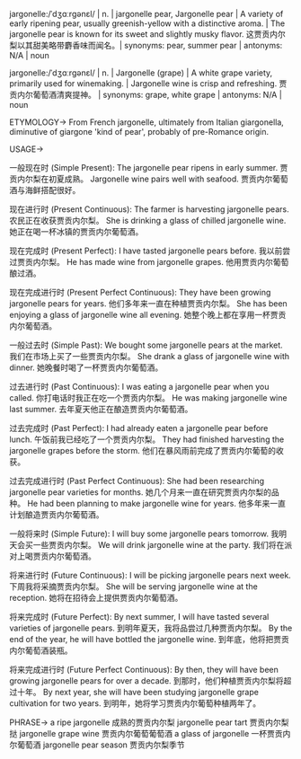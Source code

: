 jargonelle:/ˈdʒɑːrɡənɛl/ | n. | jargonelle pear, Jargonelle pear | A variety of early ripening pear, usually greenish-yellow with a distinctive aroma. |  The jargonelle pear is known for its sweet and slightly musky flavor.  这贾贡内尔梨以其甜美略带麝香味而闻名。| synonyms: pear, summer pear | antonyms: N/A | noun

jargonelle:/ˈdʒɑːrɡənɛl/ | n. | Jargonelle (grape) | A white grape variety, primarily used for winemaking. | Jargonelle wine is crisp and refreshing. 贾贡内尔葡萄酒清爽提神。 | synonyms: grape, white grape | antonyms: N/A | noun


ETYMOLOGY->
From French jargonelle, ultimately from Italian giargonella, diminutive of giargone 'kind of pear', probably of pre-Romance origin.

USAGE->

一般现在时 (Simple Present):
The jargonelle pear ripens in early summer.  贾贡内尔梨在初夏成熟。
Jargonelle wine pairs well with seafood. 贾贡内尔葡萄酒与海鲜搭配很好。

现在进行时 (Present Continuous):
The farmer is harvesting jargonelle pears.  农民正在收获贾贡内尔梨。
She is drinking a glass of chilled jargonelle wine. 她正在喝一杯冰镇的贾贡内尔葡萄酒。


现在完成时 (Present Perfect):
I have tasted jargonelle pears before. 我以前尝过贾贡内尔梨。
He has made wine from jargonelle grapes. 他用贾贡内尔葡萄酿过酒。


现在完成进行时 (Present Perfect Continuous):
They have been growing jargonelle pears for years.  他们多年来一直在种植贾贡内尔梨。
She has been enjoying a glass of jargonelle wine all evening. 她整个晚上都在享用一杯贾贡内尔葡萄酒。


一般过去时 (Simple Past):
We bought some jargonelle pears at the market. 我们在市场上买了一些贾贡内尔梨。
She drank a glass of jargonelle wine with dinner. 她晚餐时喝了一杯贾贡内尔葡萄酒。


过去进行时 (Past Continuous):
I was eating a jargonelle pear when you called. 你打电话时我正在吃一个贾贡内尔梨。
He was making jargonelle wine last summer. 去年夏天他正在酿造贾贡内尔葡萄酒。


过去完成时 (Past Perfect):
I had already eaten a jargonelle pear before lunch.  午饭前我已经吃了一个贾贡内尔梨。
They had finished harvesting the jargonelle grapes before the storm.  他们在暴风雨前完成了贾贡内尔葡萄的收获。


过去完成进行时 (Past Perfect Continuous):
She had been researching jargonelle pear varieties for months. 她几个月来一直在研究贾贡内尔梨的品种。
He had been planning to make jargonelle wine for years. 他多年来一直计划酿造贾贡内尔葡萄酒。



一般将来时 (Simple Future):
I will buy some jargonelle pears tomorrow. 我明天会买一些贾贡内尔梨。
We will drink jargonelle wine at the party. 我们将在派对上喝贾贡内尔葡萄酒。


将来进行时 (Future Continuous):
I will be picking jargonelle pears next week.  下周我将采摘贾贡内尔梨。
She will be serving jargonelle wine at the reception. 她将在招待会上提供贾贡内尔葡萄酒。


将来完成时 (Future Perfect):
By next summer, I will have tasted several varieties of jargonelle pears. 到明年夏天，我将品尝过几种贾贡内尔梨。
By the end of the year, he will have bottled the jargonelle wine. 到年底，他将把贾贡内尔葡萄酒装瓶。


将来完成进行时 (Future Perfect Continuous):
By then, they will have been growing jargonelle pears for over a decade. 到那时，他们种植贾贡内尔梨将超过十年。
By next year, she will have been studying jargonelle grape cultivation for two years. 到明年，她将学习贾贡内尔葡萄种植两年了。


PHRASE->
a ripe jargonelle 成熟的贾贡内尔梨
jargonelle pear tart 贾贡内尔梨挞
jargonelle grape wine 贾贡内尔葡萄葡萄酒
a glass of jargonelle 一杯贾贡内尔葡萄酒
jargonelle pear season 贾贡内尔梨季节
